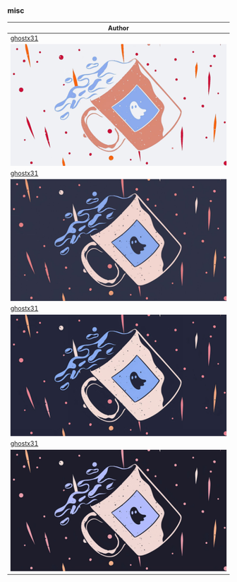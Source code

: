 <h3>misc</h3><table><thead><tr><th>Author</th></tr></thead><tbody><tr><td><a href="https://github.com/ghostx31/">ghostx31</a></td></tr><tr><td><img src="l_spooky_spill.jpeg"/></td></tr><tr><td><a href="https://github.com/ghostx31/">ghostx31</a></td></tr><tr><td><img src="f_spooky_spill.jpeg"/></td></tr><tr><td><a href="https://github.com/ghostx31/">ghostx31</a></td></tr><tr><td><img src="ma_spooky_spill.jpeg"/></td></tr><tr><td><a href="https://github.com/ghostx31/">ghostx31</a></td></tr><tr><td><img src="mo_spooky_spill.jpeg"/></td></tr></tbody></table>